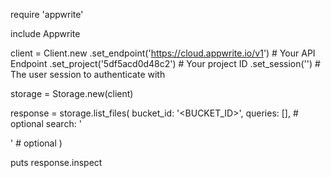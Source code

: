 require 'appwrite'

include Appwrite

client = Client.new
    .set_endpoint('https://cloud.appwrite.io/v1') # Your API Endpoint
    .set_project('5df5acd0d48c2') # Your project ID
    .set_session('') # The user session to authenticate with

storage = Storage.new(client)

response = storage.list_files(
    bucket_id: '<BUCKET_ID>',
    queries: [], # optional
    search: '<SEARCH>' # optional
)

puts response.inspect
